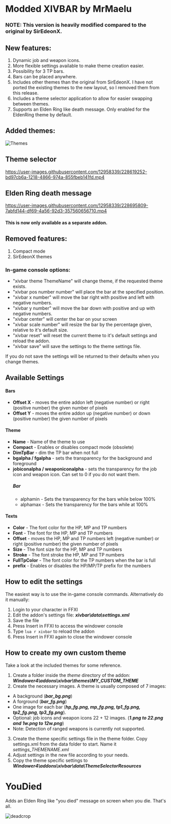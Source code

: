 # Modded XIVBAR by MrMaelu
### NOTE: This version is heavily modified compared to the original by SirEdeonX.

## New features:
1. Dynamic job and weapon icons.
2. More flexible settings available to make theme creation easier.
3. Possibility for 3 TP bars.
4. Bars can be placed anywhere.
5. Includes other themes than the original from SirEdeonX. I have not ported the existing themes to the new layout, so I removed them from this release.
6. Includes a theme selector application to allow for easier swapping between themes.
7. Supports an Elden Ring like death message. Only enabled for the EldenRing theme by default.

## Added themes:
![Themes](https://user-images.githubusercontent.com/12958339/233756548-5c40b66a-280a-41a9-8d6c-c6f12214bdc4.png)

## Theme selector
https://user-images.githubusercontent.com/12958339/228619252-bd97cb6a-1218-4866-974a-855fbeb141fd.mp4

## Elden Ring death message
https://user-images.githubusercontent.com/12958339/228695809-7abfd144-df69-4a56-92d3-357560656710.mp4
#### This is now only available as a separate addon.

## Removed features:
1. Compact mode
2. SirEdeonX themes

### In-game console options:
* "xivbar theme ThemeName" will change theme, if the requested theme exists.
* "xivbar pos number number" will place the bar at the specified position.
* "xivbar x number" will move the bar right with positive and left with negative numbers.
* "xivbar y number" will move the bar down with positive and up with negative numbers.
* "xivbar center" will center the bar on your screen
* "xivbar scale number" will resize the bar by the percentage given, relative to it's default size.
* "xivbar reset" will reset the current theme to it's default settings and reload the addon.
* "xivbar save" will save the settings to the theme settings file.

If you do not save the settings will be returned to their defaults when you change themes.

## Available Settings
#### Bars
* **Offset X** - moves the entire addon left (negative number) or right (positive number) the given number of pixels
* **Offset Y** - moves the entire addon up (negative number) or down (positive number) the given number of pixels

#### Theme
* **Name** - Name of the theme to use
* **Compact** - Enables or disables compact mode (obsolete)
* **DimTpBar** - dim the TP bar when not full
* **bgalpha / fgalpha** - sets the transparency for the background and foreground
* **jobiconalpha / weaponiconalpha** - sets the transparency for the job icon and weapon icon. Can set to 0 if you do not want them.
  ##### Bar
    * alphamin - Sets the transparency for the bars while below 100%
    * alphamax - Sets the transparency for the bars while at 100%
  

#### Texts
* **Color** - The font color for the HP, MP and TP numbers
* **Font** - The font for the HP, MP and TP numbers
* **Offset** - moves the HP, MP and TP numbers left (negative number) or right (positive number) the given number of pixels
* **Size** - The font size for the HP, MP and TP numbers
* **Stroke** - The font stroke the HP, MP and TP numbers
* **FullTpColor** - The font color for the TP numbers when the bar is full
* **prefix** - Enables or disables the HP/MP/TP prefix for the numbers


## How to edit the settings
The easiest way is to use the in-game console commands.
Alternatively do it manually:
1. Login to your character in FFXI
2. Edit the addon's settings file: **_xivbar\data\settings.xml_**
3. Save the file
4. Press Insert in FFXI to access the windower console 
5. Type ``` lua r xivbar ``` to reload the addon
6. Press Insert in FFXI again to close the windower console

## How to create my own custom theme
Take a look at the included themes for some reference.
1. Create a folder inside the *theme* directory of the addon: **_Windower4\addons\xivbar\themes\MY_CUSTOM_THEME_**
2. Create the necessary images. A theme is usually composed of 7 images:
  * A background (**_bar_bg.png_**)
  * A forground (**_bar_fg.png_**)
  * One image for each bar (**_hp_fg.png, mp_fg.png, tp1_fg.png, tp2_fg.png, tp3_fg.png_**).
  * Optional: job icons and weapon icons 22 + 12 images. (**_1.png to 22.png and 1w.png to 12w.png_**)
  * Note: Detection of ranged weapons is currently not supported.
3. Create the theme specific settings file in the theme folder. Copy settings.xml from the data folder to start. Name it *settings_THEMENAME.xml*
4. Adjust settings in the new file according to your needs.
5. Copy the theme specific settings to **_Windower4\addons\xivbar\data\ThemeSelectorResources_**


# YouDied
Adds an Elden Ring like "you died" message on screen when you die.
That's all.

![deadcrop](https://user-images.githubusercontent.com/12958339/230463861-25c98fca-e302-4a33-9a5c-581c236aecb4.png)
